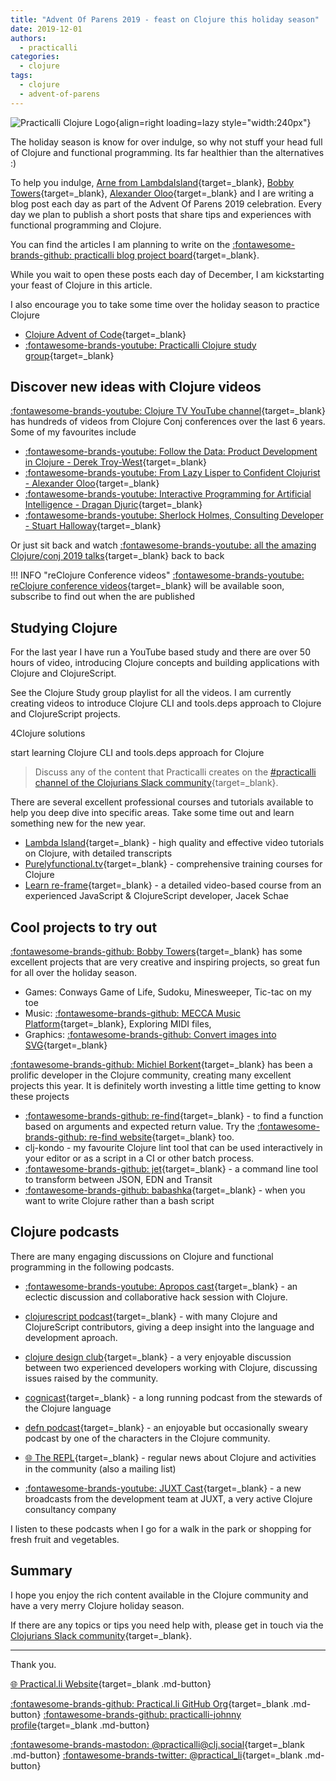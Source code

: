 ```yaml
---
title: "Advent Of Parens 2019 - feast on Clojure this holiday season"
date: 2019-12-01
authors:
  - practicalli
categories:
  - clojure
tags:  
  - clojure
  - advent-of-parens
---
```


<!-- GitHub issue:  -->
<!-- https://github.com/practicalli/blog-content/issues/34 -->


![Practicalli Clojure Logo](https://github.com/practicalli/graphic-design/blob/live/topic-images/clojure-logo-name.png?raw=true){align=right loading=lazy style="width:240px"}

The holiday season is know for over indulge, so why not stuff your head full of Clojure and functional programming.  Its far healthier than the alternatives :)

To help you indulge, [Arne from LambdaIsland](https://lambdaisland.com/blog/2019-11-25-advent-of-parens){target=_blank}, [Bobby Towers](https://porkostomus.gitlab.io/){target=_blank}, [Alexander Oloo](https://alexanderoloo.com/){target=_blank} and I are writing a blog post each day as part of the Advent Of Parens 2019 celebration.  Every day we plan to publish a short posts that share tips and experiences with functional programming and Clojure.

You can find the articles I am planning to write on the [:fontawesome-brands-github: practicalli blog project board](https://github.com/practicalli/blog-content/projects/1?card_filter_query=label%3Aadvent-of-parens){target=_blank}.

While you wait to open these posts each day of December, I am kickstarting your feast of Clojure in this article.

I also encourage you to take some time over the holiday season to practice Clojure

* [Clojure Advent of Code](./clojure-advent-of-code-2019.md){target=_blank}
* [:fontawesome-brands-youtube: Practicalli Clojure study group](https://www.youtube.com/watch?v=MZcuL4lRw5E&list=PLpr9V-R8ZxiDjyU7cQYWOEFBDR1t7t0wv){target=_blank}

<!-- more -->

## Discover new ideas with Clojure videos

[:fontawesome-brands-youtube: Clojure TV YouTube channel](https://www.youtube.com/user/ClojureTV){target=_blank} has hundreds of videos from Clojure Conj conferences over the last 6 years.  Some of my favourites include

* [:fontawesome-brands-youtube: Follow the Data: Product Development in Clojure - Derek Troy-West](https://www.youtube.com/watch?v=MnvtPzEH-d8&list=PLZdCLR02grLqSy15ALLAZDU6LGpAJDrAQ){target=_blank}
* [:fontawesome-brands-youtube: From Lazy Lisper to Confident Clojurist - Alexander Oloo](https://www.youtube.com/watch?v=U99UHYUW63k&list=PLZdCLR02grLqSy15ALLAZDU6LGpAJDrAQ&index=5){target=_blank}
* [:fontawesome-brands-youtube: Interactive Programming for Artificial Intelligence - Dragan Djuric](https://www.youtube.com/watch?v=m0rSJ9xdsdk&list=PLZdCLR02grLqSy15ALLAZDU6LGpAJDrAQ&index=10){target=_blank}
* [:fontawesome-brands-youtube: Sherlock Holmes, Consulting Developer - Stuart Halloway](https://www.youtube.com/watch?v=OUZZKtypink&list=PLZdCLR02grLqSy15ALLAZDU6LGpAJDrAQ&index=11){target=_blank}

Or just sit back and watch [:fontawesome-brands-youtube: all the amazing Clojure/conj 2019 talks](https://www.youtube.com/watch?v=MnvtPzEH-d8&list=PLZdCLR02grLqSy15ALLAZDU6LGpAJDrAQ){target=_blank} back to back

!!! INFO "reClojure Conference videos"
    [:fontawesome-brands-youtube: reClojure conference videos](https://www.youtube.com/channel/UCbZW8yCqEncYciie8_1yy7w){target=_blank} will be available soon, subscribe to find out when the are published


## Studying Clojure

For the last year I have run a YouTube based study and there are over 50 hours of video,  introducing Clojure concepts and building applications with Clojure and ClojureScript.

See the Clojure Study group playlist for all the videos.  I am currently creating videos to introduce Clojure CLI and tools.deps approach to Clojure and ClojureScript projects.


4Clojure solutions

start learning Clojure CLI and tools.deps approach for Clojure

> Discuss any of the content that Practicalli creates on the [#practicalli channel of the Clojurians Slack community](https://clojurians.slack.com/messages/practicalli){target=_blank}.


There are several excellent professional courses and tutorials available to help you deep dive into specific areas.  Take some time out and learn something new for the new year.

* [Lambda Island](https://lambdaisland.com/blog/2019-11-25-advent-of-parens){target=_blank} - high quality and effective video tutorials on Clojure, with detailed transcripts
* [Purelyfunctional.tv](https://purelyfunctional.tv/){target=_blank} - comprehensive training courses for Clojure
* [Learn re-frame](https://www.learnreframe.com/){target=_blank} - a detailed video-based course from an experienced JavaScript & ClojureScript developer, Jacek Schae

## Cool projects to try out

[:fontawesome-brands-github: Bobby Towers](https://github.com/porkostomus/mecca-pix){target=_blank} has some excellent projects that are very creative and inspiring projects, so great fun for all over the holiday season.

* Games: Conways Game of Life, Sudoku, Minesweeper, Tic-tac on my toe
* Music: [:fontawesome-brands-github: MECCA Music Platform](https://github.com/porkostomus/mecca-pix){target=_blank}, Exploring MIDI files,
* Graphics: [:fontawesome-brands-github: Convert images into SVG](https://github.com/porkostomus/mecca-pix){target=_blank}

[:fontawesome-brands-github: Michiel Borkent](https://github.com/borkdude){target=_blank} has been a prolific developer in the Clojure community, creating many excellent projects this year.  It is definitely worth investing a little time getting to know these projects

* [:fontawesome-brands-github: re-find](https://github.com/borkdude/re-find){target=_blank} - to find a function based on arguments and expected return value.  Try the [:fontawesome-brands-github: re-find website](https://borkdude.github.io/re-find.web/){target=_blank} too.
* clj-kondo - my favourite Clojure lint tool that can be used interactively in your editor or as a script in a CI or other batch process.
* [:fontawesome-brands-github: jet](https://github.com/borkdude/jet){target=_blank} - a command line tool to transform between JSON, EDN and Transit
* [:fontawesome-brands-github: babashka](https://github.com/borkdude/babashka){target=_blank} - when you want to write Clojure rather than a bash script


## Clojure podcasts

There are many engaging discussions on Clojure and functional programming in the following podcasts.

* [:fontawesome-brands-youtube: Apropos cast](https://www.youtube.com/channel/UC1UxEQuBvfLJgWR5tk_XIXA){target=_blank} - an eclectic discussion and collaborative hack session with Clojure.

* [clojurescript podcast](https://clojurescriptpodcast.com/){target=_blank} - with many Clojure and ClojureScript contributors, giving a deep insight into the language and development aproach.

* [clojure design club](https://clojuredesign.club/){target=_blank} - a very enjoyable discussion between two experienced developers working with Clojure, discussing issues raised by the community.

* [cognicast](http://blog.cognitect.com/cognicast){target=_blank} - a long running podcast from the stewards of the Clojure language

* [defn podcast](https://twitter.com/defnpodcast?lang=en){target=_blank} - an enjoyable but occasionally sweary podcast by one of the characters in the Clojure community.

* [:globe_with_meridians: The REPL](https://www.therepl.net/){target=_blank} - regular news about Clojure and activities in the community (also a mailing list)

* [:fontawesome-brands-youtube: JUXT Cast](https://www.youtube.com/channel/UC5G6p4wwKuDKZsgDrbp5j5A){target=_blank} - a new broadcasts from the development team at JUXT, a very active Clojure consultancy company

I listen to these podcasts when I go for a walk in the park or shopping for fresh fruit and vegetables.


## Summary

I hope you enjoy the rich content available in the Clojure community and have a very merry Clojure holiday season.

If there are any topics or tips you need help with, please get in touch via the [Clojurians Slack community](https://clojurians.slack.com/messages/practicalli){target=_blank}.


---
Thank you.

[:globe_with_meridians: Practical.li Website](https://practical.li){target=_blank .md-button} 

[:fontawesome-brands-github: Practical.li GitHub Org](https://github.com/practicalli){target=_blank .md-button} 
[:fontawesome-brands-github: practicalli-johnny profile](https://github.com/practicalli-johnny){target=_blank .md-button}

[:fontawesome-brands-mastodon: @practicalli@clj.social](https://clj.social/@practicalli){target=_blank .md-button}
[:fontawesome-brands-twitter: @practical_li](https://twitter.com/practcial_li){target=_blank .md-button}
